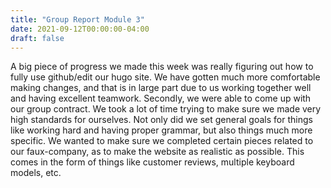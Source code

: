 ```yaml
---
title: "Group Report Module 3"
date: 2021-09-12T00:00:00-04:00
draft: false
---
```


A big piece of progress we made this week was really figuring out how to fully use github/edit our hugo site. We have gotten much more comfortable making changes, and that is in large part due to us working together well and having excellent teamwork. Secondly, we were able to come up with our group contract. We took a lot of time trying to make sure we made very high standards for ourselves. Not only did we set general goals for things like working hard and having proper grammar, but also things much more specific. We wanted to make sure we completed certain pieces related to our faux-company, as to make the website as realistic as possible. This comes in the form of things like customer reviews, multiple keyboard models, etc.
